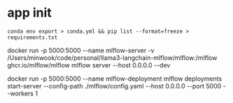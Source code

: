 # app init

```
conda env export > conda.yml && pip list --format=freeze > requirements.txt
```

docker run -p 5000:5000 --name mlflow-server -v /Users/minwook/code/personal/llama3-langchain-mlflow/mlflow:/mlflow ghcr.io/mlflow/mlflow mlflow server --host 0.0.0.0 --dev


docker run -p 5000:5000 --name mlflow-deployment mlflow deployments start-server --config-path ./mlflow/config.yaml --host 0.0.0.0 --port 5000 --workers 1